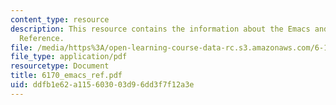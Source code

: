 ```yaml
---
content_type: resource
description: This resource contains the information about the Emacs and Command Line
  Reference.
file: /media/https%3A/open-learning-course-data-rc.s3.amazonaws.com/6-170-laboratory-in-software-engineering-fall-2005/ddfb1e62a115603003d96dd3f7f12a3e_6170_emacs_ref.pdf
file_type: application/pdf
resourcetype: Document
title: 6170_emacs_ref.pdf
uid: ddfb1e62-a115-6030-03d9-6dd3f7f12a3e
---
```

